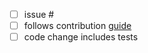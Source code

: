<!-- enter the gh issue after hash -->

- [ ] issue #
- [ ] follows contribution [guide](https://github.com/keep-starknet-strange/shinigami/blob/main/CONTRIBUTING.md)
- [ ] code change includes tests

<!-- PR description below -->
